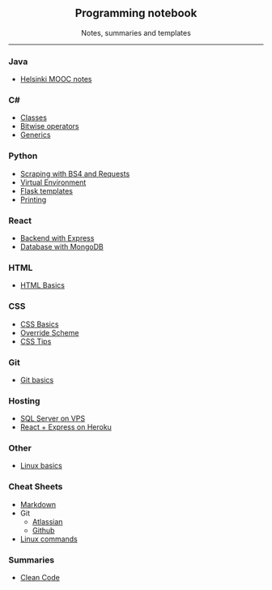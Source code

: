 <div align="center">
<img src=""/>
<h2>Programming notebook</h2>
<p>Notes, summaries and templates</a></p>
</div>

*************************************************

### Java

-   [Helsinki MOOC notes](https://github.com/banjoanton/notebook/blob/master/notes/java/mooc.md)

### C#
- 	[Classes](https://github.com/banjoanton/notebook/blob/master/notes/csharp/class.md)
- 	[Bitwise operators](https://github.com/banjoanton/notebook/blob/master/notes/csharp/binary.md)
- 	[Generics](https://github.com/banjoanton/notebook/blob/master/notes/csharp/generic.md)

### Python
-   [Scraping with BS4 and Requests](https://github.com/banjoanton/notebook/blob/master/notes/python/scraping.md)
-   [Virtual Environment](https://github.com/banjoanton/notebook/blob/master/notes/python/virtual_environments.md)
-   [Flask templates](https://github.com/banjoanton/notebook/blob/master/notes/python/flask.md)
-   [Printing](https://github.com/banjoanton/notebook/blob/master/notes/python/print.md)

### React
-   [Backend with Express](https://github.com/banjoanton/notebook/blob/master/notes/react/express.md)
-   [Database with MongoDB](https://github.com/banjoanton/notebook/blob/master/notes/react/mongodb.md)

### HTML
-   [HTML Basics](https://github.com/banjoanton/notebook/blob/master/notes/html/html_basics.md)

### CSS
-   [CSS Basics](https://github.com/banjoanton/notebook/blob/master/notes/css/css_basics.md)
-   [Override Scheme](https://github.com/banjoanton/notebook/blob/master/notes/css/override_scheme.md)
- [CSS Tips](https://github.com/banjoanton/notebook/blob/master/notes/css/css_tips.md)

### Git
- [Git basics](https://github.com/banjoanton/notebook/blob/master/notes/git/git_basics.md)

### Hosting
-   [SQL Server on VPS](https://github.com/banjoanton/notebook/blob/master/notes/sql/hostsql.md)
-   [React + Express on Heroku](https://github.com/banjoanton/notebook/blob/master/notes/hosting/heroku.md)

### Other

-   [Linux basics](https://github.com/banjoanton/notebook/blob/master/notes/linux/linux.md)

### Cheat Sheets

-   [Markdown](https://github.com/adam-p/markdown-here/wiki/Markdown-Cheatsheet)
-   Git
    -   [Atlassian](https://www.atlassian.com/dam/jcr:8132028b-024f-4b6b-953e-e68fcce0c5fa/atlassian-git-cheatsheet.pdf)
    -   [Github](https://github.github.com/training-kit/downloads/github-git-cheat-sheet.pdf)
-   [Linux commands](https://www.cheatography.com/davechild/cheat-sheets/linux-command-line/pdf/)

### Summaries

-   [Clean Code](https://github.com/jbarroso/clean-code)
